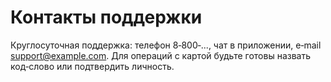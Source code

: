 # Контакты поддержки
Круглосуточная поддержка: телефон 8‑800‑..., чат в приложении, e‑mail support@example.com.
Для операций с картой будьте готовы назвать код‑слово или подтвердить личность.
